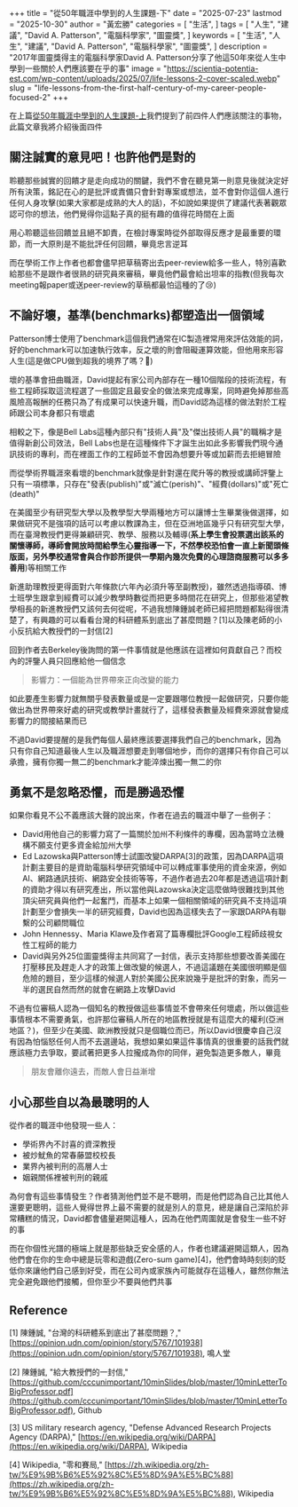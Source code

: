 +++
title = "從50年職涯中學到的人生課題-下"
date = "2025-07-23"
lastmod = "2025-10-30"
author = "黃宏勝"
categories = [
  "生活",
]
tags = [
  "人生",
  "建議",
  "David A. Patterson",
  "電腦科學家",
  "圖靈獎",
]
keywords = [
  "生活",
  "人生",
  "建議",
  "David A. Patterson",
  "電腦科學家",
  "圖靈獎",
]
description = "2017年圖靈獎得主的電腦科學家David A. Patterson分享了他這50年來從人生中學到一些關於人們應該要在乎的事"
image = "https://scientia-potentia-est.com/wp-content/uploads/2025/07/life-lessons-2-cover-scaled.webp" 
slug = "life-lessons-from-the-first-half-century-of-my-career-people-focused-2"
+++
 
在上篇[從50年職涯中學到的人生課題-上](https://scientiatw.live/p/life-lessons-from-the-first-half-century-of-my-career-people-focused-1/)我們提到了前四件人們應該關注的事物，此篇文章我將介紹後面四件

## 關注誠實的意見吧！也許他們是對的
聆聽那些誠實的回饋才是走向成功的關鍵，我們不會在聽見第一則意見後就決定好所有決策，銘記在心的是批評或責備只會針對專案或想法，並不會對你這個人進行任何人身攻擊(如果大家都是成熟的大人的話)，不如說如果提供了建議代表著觀眾認可你的想法，他們覺得你這點子真的挺有趣的值得花時間在上面

用心聆聽這些回饋並且絕不卸責，在檢討專案時從外部取得反應才是最重要的環節，而一大原則是不能批評任何回饋，畢竟忠言逆耳

而在學術工作上作者也都會儘早把草稿寄出去peer-review給多一些人，特別喜歡給那些不是跟作者很熟的研究員來審稿，畢竟他們最會給出坦率的指教(但我每次meeting報paper或送peer-review的草稿都最怕這種的了😢)

## 不論好壞，基準(benchmarks)都塑造出一個領域
Patterson博士使用了benchmark這個我們通常在IC製造裡常用來評估效能的詞，好的benchmark可以加速執行效率，反之壞的則會阻礙運算效能，但他用來形容人生(這是做CPU做到超我的境界了嗎？🫨)

壞的基準會扭曲職涯，David提起有家公司內部存在一種10個階段的技術流程，有些工程師採取這流程選了一些固定且最安全的做法來完成專案，同時避免掉那些高風險高報酬的任務只為了有成果可以快速升職，而David認為這樣的做法對於工程師跟公司本身都只有壞處

相較之下，像是Bell Labs這種內部只有"技術人員"及"傑出技術人員"的職稱才是值得新創公司效法，Bell Labs也是在這種條件下才誕生出如此多影響我們現今通訊技術的專利，而在裡面工作的工程師並不會因為想要升等或加薪而去拒絕冒險

而從學術界職涯來看壞的benchmark就像是針對還在爬升等的教授或講師評鑒上只有一項標準，只存在"發表(publish)"或"滅亡(perish)"、"經費(dollars)"或"死亡(death)"

在美國至少有研究型大學以及教學型大學兩種地方可以讓博士生畢業後做選擇，如果做研究不是強項的話可以考慮以教課為主，但在亞洲地區幾乎只有研究型大學，而在臺灣教授們更得兼顧研究、教學、服務以及輔導(**系上學生會投票選出該系的關懷導師，導師會開放時間給學生心靈指導一下，不然學校恐怕會一直上新聞頭條版面，另外學校通常會與合作診所提供一學期內幾次免費的心理諮商服務可以多多善用**)等相關工作

新進助理教授更得面對六年條款(六年內必須升等至副教授)，雖然透過指導碩、博士班學生跟拿到經費可以減少教學時數從而把更多時間花在研究上，但那些渴望教學相長的新進教授們又該何去何從呢，不過我想陳鍾誠老師已經把問題都點得很清楚了，有興趣的可以看看台灣的科研體系到底出了甚麼問題？[1]以及陳老師的小小反抗給大教授們的一封信[2]

回到作者去Berkeley後詢問的第一件事情就是他應該在這裡如何貢獻自己？而校內的評鑒人員只回應給他一個信念

> 影響力：一個能為世界帶來正向改變的能力

如此要產生影響力就無關乎發表數量或是一定要跟哪位教授一起做研究，只要你能做出為世界帶來好處的研究或教學計畫就行了，這樣發表數量及經費來源就會變成影響力的間接結果而已

不過David要提醒的是我們每個人最終應該要選擇我們自己的benchmark，因為只有你自己知道最後人生以及職涯想要走到哪個地步，而你的選擇只有你自己可以承擔，擁有你獨一無二的benchmark才能淬煉出獨一無二的你

## 勇氣不是忽略恐懼，而是勝過恐懼
如果你看見不公不義應該大聲的說出來，作者在過去的職涯中舉了一些例子：
- David用他自己的影響力寫了一篇關於加州不利條件的專欄，因為當時立法機構不願支付更多資金給加州大學
- Ed Lazowska與Patterson博士試圖改變DARPA[3]的政策，因為DARPA這項計劃主要目的是資助電腦科學研究領域中可以轉成軍事使用的資金來源，例如AI、網路通訊技術、網路安全技術等等，不過作者過去20年都是透過這項計劃的資助才得以有研究產出，所以當他與Lazowska決定這麼做時很難找到其他頂尖研究員與他們一起奮鬥，而基本上如果一個相關領域的研究員不支持這項計劃至少會損失一半的研究經費，David也因為這樣失去了一家跟DARPA有聯繫的公司顧問職位
- John Hennessy、Maria Klawe及作者寫了篇專欄批評Google工程師歧視女性工程師的能力
- David與另外25位圖靈獎得主共同寫了一封信，表示支持那些想要改善美國在打壓移民及趕走人才的政策上做改變的候選人，不過這議題在美國很明顯是個危險的題目，至少這樣的候選人對於美國公民來說幾乎是批評的對象，而另一半的選民自然而然的就會在網路上攻擊David

不過有位審稿人認為一個知名的教授做這些事情並不會帶來任何壞處，所以做這些事情根本不需要勇氣，也許那位審稿人所在的地區教授就是有這麼大的權利(亞洲地區？)，但至少在美國、歐洲教授就只是個職位而已，所以David很慶幸自己沒有因為怕惱怒任何人而不去選邊站，我想如果如果這件事情真的很重要的話我們就應該極力去爭取，要試著把更多人拉攏成為你的同伴，避免製造更多敵人，畢竟
> 朋友會離你遠去，而敵人會日益漸增

## 小心那些自以為最聰明的人
從作者的職涯中他發現一些人：
- 學術界內不討喜的資深教授
- 被炒魷魚的常春藤盟校校長
- 業界內被判刑的高層人士
- 姻親關係裡被判刑的親戚

為何會有這些事情發生？作者猜測他們並不是不聰明，而是他們認為自己比其他人還要更聰明，這些人覺得世界上最不需要的就是別人的意見，總是讓自己深陷於非常糟糕的情況，David都會儘量避開這種人，因為在他們周圍就是會發生一些不好的事

而在你個性光譜的極端上就是那些缺乏安全感的人，作者也建議避開這類人，因為他們會在你的生命中總是玩零和遊戲(Zero-sum game)[4]，他們會時時刻刻的貶低你來讓他們自己感到好受，而在公司內或家族內可能就存在這種人，雖然你無法完全避免跟他們接觸，但你至少不要與他們共事

## Reference
[1] 陳鍾誠, "台灣的科研體系到底出了甚麼問題？," [https://opinion.udn.com/opinion/story/5767/101938](https://opinion.udn.com/opinion/story/5767/101938), 鳴人堂

[2] 陳鍾誠, "給大教授們的一封信," [https://github.com/cccunimportant/10minSlides/blob/master/10minLetterToBigProfessor.pdf](https://github.com/cccunimportant/10minSlides/blob/master/10minLetterToBigProfessor.pdf), Github

[3] US military research agency, "Defense Advanced Research Projects Agency (DARPA)," [https://en.wikipedia.org/wiki/DARPA](https://en.wikipedia.org/wiki/DARPA), Wikipedia

[4] Wikipedia, "零和賽局," [https://zh.wikipedia.org/zh-tw/%E9%9B%B6%E5%92%8C%E5%8D%9A%E5%BC%88](https://zh.wikipedia.org/zh-tw/%E9%9B%B6%E5%92%8C%E5%8D%9A%E5%BC%88), Wikipedia
